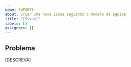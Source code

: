 ```yaml
---
name: SUPORTE
about: Criar uma nova issue seguindo o modelo da equipe
title: "[Issue]"
labels: []
assignees: []
---
```


## Problema
[DESCREVA]